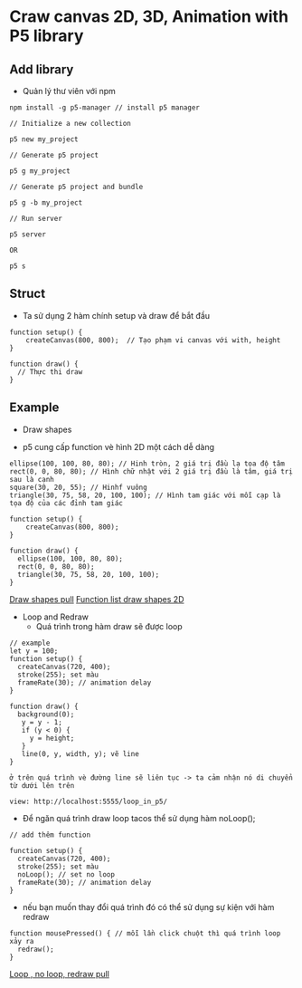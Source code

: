 # Craw canvas 2D, 3D, Animation with P5 library

## Add library
- Quản lý thư viên với npm
```
npm install -g p5-manager // install p5 manager

// Initialize a new collection

p5 new my_project

// Generate p5 project

p5 g my_project

// Generate p5 project and bundle

p5 g -b my_project

// Run server

p5 server

OR

p5 s

```
## Struct
- Ta sử dụng 2 hàm chính setup và draw để bắt đầu
```
function setup() {
	createCanvas(800, 800);  // Tạo phạm vi canvas với with, height
}

function draw() {
  // Thực thi draw
}

```
## Example
- Draw shapes
 + p5 cung cấp function vè hình 2D một cách dễ dàng
```
ellipse(100, 100, 80, 80); // Hinh tròn, 2 giá trị đầu lạ tọa độ tâm
rect(0, 0, 80, 80); // Hình chữ nhật với 2 giá trị đầu là tâm, giá trị sau là cạnh
square(30, 20, 55); // Hinhf vuông
triangle(30, 75, 58, 20, 100, 100); // Hình tam giác với mỗi cạp là tọa độ của các đỉnh tam giác

function setup() {
	createCanvas(800, 800);
}

function draw() {
  ellipse(100, 100, 80, 80);
  rect(0, 0, 80, 80);
  triangle(30, 75, 58, 20, 100, 100);
}
```
[Draw shapes pull](https://github.com/khacthe/canvas-animation/pull/1)
[Function list draw shapes 2D](https://p5js.org/reference/#group-Shape)

- Loop and Redraw
  + Quá trình trong hàm draw sẽ được loop
```
// example
let y = 100;
function setup() {
  createCanvas(720, 400);
  stroke(255); set màu
  frameRate(30); // animation delay
}

function draw() {
  background(0);
   y = y - 1;
   if (y < 0) {
     y = height;
   }
   line(0, y, width, y); vẽ line
}

ở trên quá trình vè đường line sẽ liên tục -> ta cảm nhận nó di chuyển từ dưới lên trên

view: http://localhost:5555/loop_in_p5/

```
  + Để ngăn quá trình draw loop tacos thể sử dụng hàm noLoop();

```
// add thêm function

function setup() {
  createCanvas(720, 400);
  stroke(255); set màu
  noLoop(); // set no loop
  frameRate(30); // animation delay
}
```
+ nếu bạn muốn thay đổi quá trình đó có thể sử dụng sự kiện với hàm redraw
```
function mousePressed() { // mỗi lần click chuột thì quá trình loop xảy ra
  redraw();
}
```
[Loop , no loop, redraw pull ](https://github.com/khacthe/canvas-animation/pull/2)
